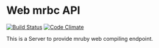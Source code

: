 # Web mrbc API

[![Build Status](https://travis-ci.org/KamataRyo/web-mrbc-api.svg?branch=master)](https://travis-ci.org/KamataRyo/web-mrbc-api)
[![Code Climate](https://codeclimate.com/github/KamataRyo/web-mrbc-api/badges/gpa.svg)](https://codeclimate.com/github/KamataRyo/web-mrbc-api)

This is a Server to provide mruby web compiling endpoint.
